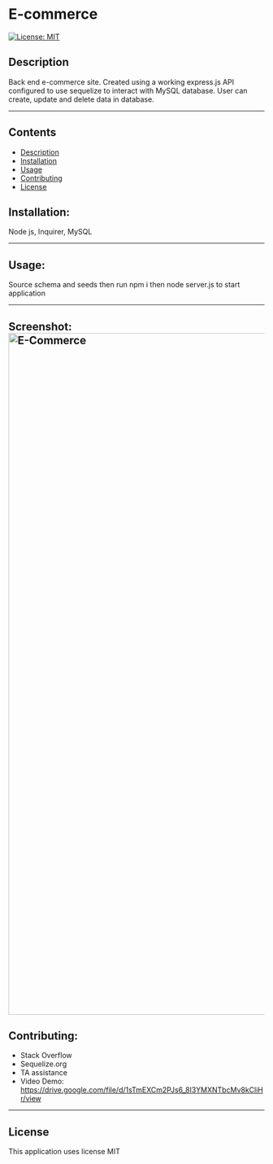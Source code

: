 # E-commerce 
[![License: MIT](https://img.shields.io/badge/License-MIT-yellow.svg)](https://opensource.org/licenses/MIT)

## Description
Back end e-commerce site. Created using a working express.js API configured to use sequelize to interact with MySQL database. User can create, update and delete data in database. 

---
## Contents
- [Description](#description)
- [Installation](#installation)
- [Usage](#usage)
- [Contributing](#contributing)
- [License](#license)




## Installation:
Node js, Inquirer, MySQL

---

## Usage:
Source schema and seeds then run npm i then node server.js to start application

---

## Screenshot:<img width="1340" alt="E-Commerce" src="https://github.com/elainefmartinez/e-commerce/assets/85318206/29ad72de-736c-4d1f-8c54-a2c28b0d1735">




## Contributing:
- Stack Overflow
- Sequelize.org
- TA assistance
- Video Demo: https://drive.google.com/file/d/1sTmEXCm2PJs6_8l3YMXNTbcMv8kCliHr/view


---


 ## License
This application uses license MIT
    
